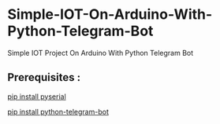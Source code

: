 # Simple-IOT-On-Arduino-With-Python-Telegram-Bot
Simple IOT Project On Arduino With Python Telegram Bot

## Prerequisites :
[pip install pyserial](https://pypi.org/project/pyserial/)

[pip install python-telegram-bot](https://pypi.org/project/python-telegram-bot/)

